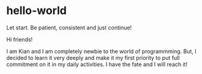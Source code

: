 # hello-world
Let start. Be patient, consistent and just continue!

Hi friends!

I am Kian and I am completely newbie to the world of programmming. But, I decided to learn it very deeply and make it my first priority to put full commitment on it in my daily activities. I have the fate and I will reach it! 
